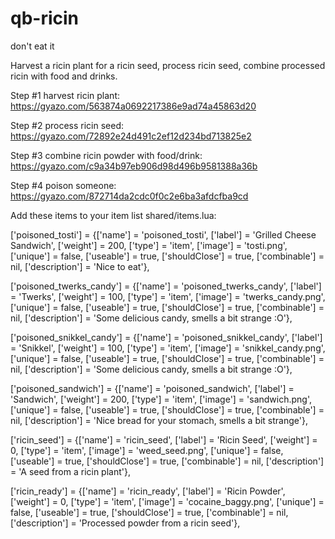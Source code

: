 # qb-ricin
 don't eat it

 Harvest a ricin plant for a ricin seed, process ricin seed, combine processed ricin with food and drinks.
 
 Step #1 harvest ricin plant: https://gyazo.com/563874a0692217386e9ad74a45863d20
 
 Step #2 process ricin seed: https://gyazo.com/72892e24d491c2ef12d234bd713825e2
 
 Step #3 combine ricin powder with food/drink: https://gyazo.com/c9a34b97eb906d98d496b9581388a36b
 
 Step #4 poison someone: https://gyazo.com/872714da2cdc0f0c2e6ba3afdcfba9cd
 
 Add these items to your item list shared/items.lua:

['poisoned_tosti'] 				 = {['name'] = 'poisoned_tosti', 			 	  	  	['label'] = 'Grilled Cheese Sandwich', ['weight'] = 200, 		['type'] = 'item', 		['image'] = 'tosti.png', 				['unique'] = false, 	['useable'] = true, ['shouldClose'] = true,   ['combinable'] = nil,   ['description'] = 'Nice to eat'},

['poisoned_twerks_candy'] 		 = {['name'] = 'poisoned_twerks_candy', 			  	  	['label'] = 'Twerks', 					['weight'] = 100, 		['type'] = 'item', 		['image'] = 'twerks_candy.png', 		['unique'] = false, 	['useable'] = true, 	['shouldClose'] = true,	   ['combinable'] = nil,   ['description'] = 'Some delicious candy, smells a   bit strange :O'},

['poisoned_snikkel_candy'] 		 = {['name'] = 'poisoned_snikkel_candy', 			  	['label'] = 'Snikkel', 					['weight'] = 100, 		['type'] = 'item', 		['image'] = 'snikkel_candy.png', 		['unique'] = false, 	['useable'] = true, 	['shouldClose'] = true,	   ['combinable'] = nil,   ['description'] = 'Some delicious candy, smells a bit strange :O'},

['poisoned_sandwich'] 			 = {['name'] = 'poisoned_sandwich', 			  	  		['label'] = 'Sandwich', 				['weight'] = 200, 		['type'] = 'item', 		['image'] = 'sandwich.png', ['unique'] = false, 	['useable'] = true, 	['shouldClose'] = true,	   ['combinable'] = nil,   ['description'] = 'Nice bread for your stomach, smells a bit strange'},

['ricin_seed'] 				 	 = {['name'] = 'ricin_seed', 			    ['label'] = 'Ricin Seed', 				['weight'] = 0, 		['type'] = 'item', 		['image'] = 'weed_seed.png', 		   ['unique'] = false, 	['useable'] = true, 	['shouldClose'] = true,	   ['combinable'] = nil,   ['description'] = 'A seed from a ricin plant'},

['ricin_ready'] 				 = {['name'] = 'ricin_ready', 			    ['label'] = 'Ricin Powder', 				['weight'] = 0, 		['type'] = 'item', 		['image'] = 'cocaine_baggy.png', 		   ['unique'] = false, 	['useable'] = true, 	['shouldClose'] = true,	   ['combinable'] = nil,   ['description'] = 'Processed powder from a ricin seed'},
